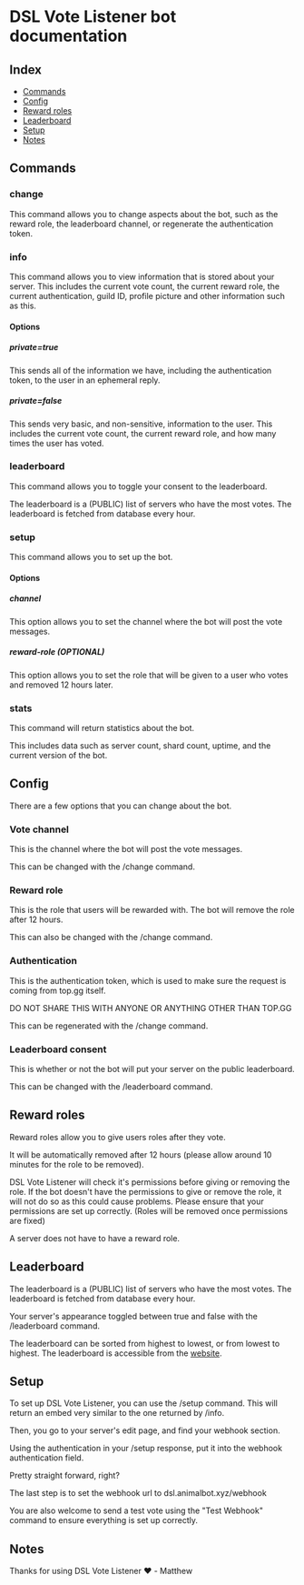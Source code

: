 # DSL Vote Listener bot documentation

## Index
- [Commands](#commands)
- [Config](#config)
- [Reward roles](#reward-roles)
- [Leaderboard](#leaderboard)
- [Setup](#setup)
- [Notes](#notes)

## Commands

### change
This command allows you to change aspects about the bot, such as the reward role, the leaderboard channel, or regenerate the authentication token.

### info
This command allows you to view information that is stored about your server. This includes the current vote count, the current reward role, the current authentication, guild ID, profile picture and other information such as this.

#### Options
##### private=true
This sends all of the information we have, including the authentication token, to the user in an ephemeral reply.

##### private=false
This sends very basic, and non-sensitive, information to the user. This includes the current vote count, the current reward role, and how many times the user has voted.

### leaderboard
This command allows you to toggle your consent to the leaderboard.

The leaderboard is a (PUBLIC) list of servers who have the most votes. The leaderboard is fetched from database every hour.

### setup
This command allows you to set up the bot.

#### Options
##### channel
This option allows you to set the channel where the bot will post the vote messages.
##### reward-role (OPTIONAL)
This option allows you to set the role that will be given to a user who votes and removed 12 hours later.

### stats
This command will return statistics about the bot.

This includes data such as server count, shard count, uptime, and the current version of the bot.

## Config

There are a few options that you can change about the bot.

### Vote channel
This is the channel where the bot will post the vote messages.

This can be changed with the /change command.

### Reward role
This is the role that users will be rewarded with. The bot will remove the role after 12 hours.

This can also be changed with the /change command.

### Authentication
This is the authentication token, which is used to make sure the request is coming from top.gg itself.

DO NOT SHARE THIS WITH ANYONE OR ANYTHING OTHER THAN TOP.GG

This can be regenerated with the /change command.

### Leaderboard consent
This is whether or not the bot will put your server on the public leaderboard.

This can be changed with the /leaderboard command.


## Reward roles
Reward roles allow you to give users roles after they vote. 

It will be automatically removed after 12 hours (please allow around 10 minutes for the role to be removed).

DSL Vote Listener will check it's permissions before giving or removing the role. If the bot doesn't have the permissions to give or remove the role, it will not do so as this could cause problems. Please ensure that your permissions are set up correctly. (Roles will be removed once permissions are fixed)

A server does not have to have a reward role.


## Leaderboard
The leaderboard is a (PUBLIC) list of servers who have the most votes. The leaderboard is fetched from database every hour.

Your server's appearance toggled between true and false with the /leaderboard command.

The leaderboard can be sorted from highest to lowest, or from lowest to highest. The leaderboard is accessible from the [website](https://dsl.animalbot.xyz/leaderboard).



## Setup
To set up DSL Vote Listener, you can use the /setup command. This will return an embed very similar to the one returned by /info.

Then, you go to your server's edit page, and find your webhook section. 

Using the authentication in your /setup response, put it into the webhook authentication field.

Pretty straight forward, right?

The last step is to set the webhook url to dsl.animalbot.xyz/webhook

You are also welcome to send a test vote using the "Test Webhook" command to ensure everything is set up correctly.



## Notes
Thanks for using DSL Vote Listener ❤️
\- Matthew